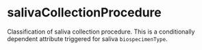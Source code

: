 # salivaCollectionProcedure
Classification of saliva collection procedure. This is a conditionally dependent attribute triggered for saliva `biospecimenType`.
